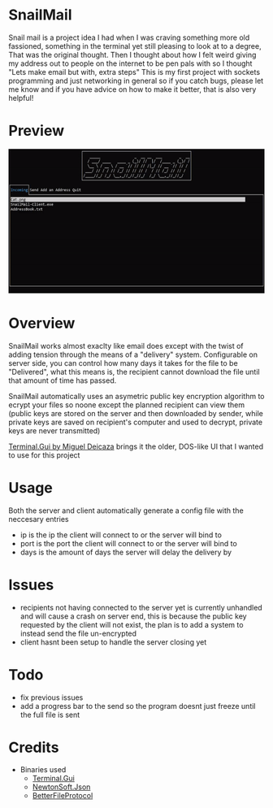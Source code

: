 # SnailMail
Snail mail is a project idea I had when I was craving something more old fassioned, something in the terminal yet still pleasing to look at to a degree, That was the original thought. Then I thought about how I felt weird giving my address out to people on the internet to be pen pals with so I thought "Lets make email but with, extra steps"
This is my first project with sockets programming and just networking in general so if you catch bugs, please let me know and if you have advice on how to make it better, that is also very helpful!

# Preview
<img src="https://github.com/GhostFire90/SnailMail/blob/main/newLook.gif">

# Overview
SnailMail works almost exaclty like email does except with the twist of adding tension through the means of a "delivery" system. Configurable on server side, you can control how many days it takes for the file to be "Delivered", what this means is, the recipient cannot download the file until that amount of time has passed.

SnailMail automatically uses an asymetric public key encryption algorithm to ecrypt your files so noone except the planned recipient can view them (public keys are stored on the server and then downloaded by sender, while private keys are saved on recipient's computer and used to decrypt, private keys are never transmitted)

[Terminal.Gui by Miguel Deicaza](https://github.com/migueldeicaza/gui.cs) brings it the older, DOS-like UI that I wanted to use for this project 

# Usage 
Both the server and client automatically generate a config file with the neccesary entries
 - ip is the ip the client will connect to or the server will bind to
 - port is the port the client will connect to or the server will bind to
 - days is the amount of days the server will delay the delivery by


# Issues
- recipients not having connected to the server yet is currently unhandled and will cause a crash on server end, this is because the public key requested by the client will not exist, the plan is to add a system to instead send the file un-encrypted
- client hasnt been setup to handle the server closing yet


# Todo
 - fix previous issues
 - add a progress bar to the send so the program doesnt just freeze until the full file is sent

# Credits
  - Binaries used
    - [Terminal.Gui](https://github.com/migueldeicaza/gui.cs) 
    - [NewtonSoft.Json](https://github.com/JamesNK/Newtonsoft.Json) 
    - [BetterFileProtocol](https://github.com/GhostFire90/BetterFileProtocol)
